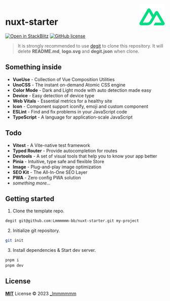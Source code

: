 <img align="right" width="80" src="./logo.svg" />

# nuxt-starter

[![Open in StackBlitz](https://developer.stackblitz.com/img/open_in_stackblitz_small.svg)](https://stackblitz.com/github/Lmmmmmm-bb/nuxt-starter)
[![GitHub license](https://img.shields.io/github/license/Lmmmmmm-bb/nuxt-starter)](https://github.com/Lmmmmmm-bb/nuxt-starter/blob/main/LICENSE)

> It is strongly recommended to use [degit](https://github.com/Rich-Harris/degit) to clone this repository. It will delete **README.md**, **logo.svg** and **degit.json** when clone.

## Something inside

- **VueUse** - Collection of Vue Composition Utilities
- **UnoCSS** - The instant on-demand Atomic CSS engine
- **Color Mode** - Dark and Light mode with auto detection made easy
- **Device** - Easy detection of device type
- **Web Vitals** - Essential metrics for a healthy site
- **Icon** - Component support iconify, emoji and custom component
- **ESLint** - Find and fix problems in your JavaScript code
- **TypeScript** - A language for application-scale JavaScript

## Todo

- **Vitest** - A Vite-native test framework
- **Typed Router** - Provide autocompletion for routes
- **Devtools** - A set of visual tools that help you to know your app better
- **Pinia** - Intuitive, type safe and flexible Store
- **Image** - Plug-and-play image optimization
- **SEO Kit** - The All-In-One SEO Layer
- **PWA** - Zero config PWA solution
- _something more..._

## Getting started

1. Clone the template repo.

```bash
degit git@github.com:Lmmmmmm-bb/nuxt-starter.git my-project
```

2. Initialize git repository.

```bash
git init
```

3. Install dependencies & Start dev server.

```bash
pnpm i
pnpm dev
```

## License

[**MIT**](./LICENSE) License © 2023 [_lmmmmmm](https://github.com/Lmmmmmm-bb)
